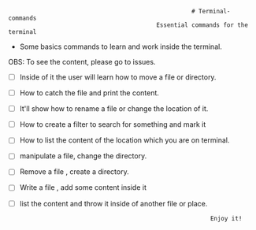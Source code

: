                                                         # Terminal-commands
                                              Essential commands for the terminal


- Some basics commands to learn and work inside the terminal. 

OBS: To see the content, please go to issues. 

- [ ] Inside of it the user will learn how to move a file or directory.  
- [ ] How to catch the file and print the content. 
- [ ] It'll show how to rename a file or change the location of it.
- [ ] How to create a filter to search for something and mark it
- [ ] How to list the content of the location which you are on terminal.
- [ ] manipulate a file, change the directory.
- [ ] Remove a file , create a directory. 
- [ ] Write a file , add some content inside it
- [ ] list the content and throw it inside of another file or place. 
                                              
                                                            Enjoy it!
